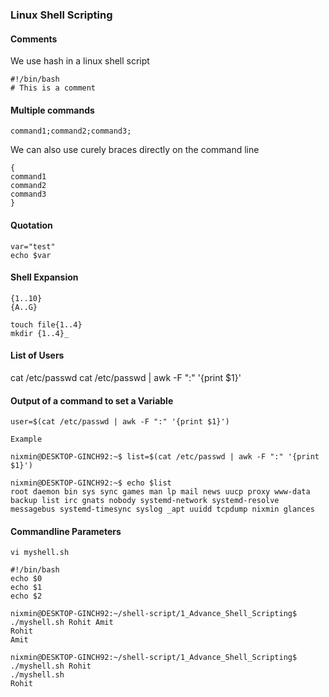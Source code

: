 ### Linux Shell Scripting

#### Comments
We use hash in a linux shell script

```
#!/bin/bash
# This is a comment
```

#### Multiple commands 
```
command1;command2;command3;
```

We can also use curely braces directly on the command line 
```
{ 
command1
command2
command3
}
```

#### Quotation
```
var="test"
echo $var
```

#### Shell Expansion
```
{1..10}
{A..G}

touch file{1..4}
mkdir {1..4}_
```

#### List of Users  

cat /etc/passwd
cat /etc/passwd | awk -F ":" '{print $1}'

#### Output of a command to set a Variable
```
user=$(cat /etc/passwd | awk -F ":" '{print $1}')

Example

nixmin@DESKTOP-GINCH92:~$ list=$(cat /etc/passwd | awk -F ":" '{print $1}')

nixmin@DESKTOP-GINCH92:~$ echo $list
root daemon bin sys sync games man lp mail news uucp proxy www-data backup list irc gnats nobody systemd-network systemd-resolve messagebus systemd-timesync syslog _apt uuidd tcpdump nixmin glances
```

#### Commandline Parameters
```
vi myshell.sh

#!/bin/bash
echo $0
echo $1
echo $2

nixmin@DESKTOP-GINCH92:~/shell-script/1_Advance_Shell_Scripting$ ./myshell.sh Rohit Amit
Rohit
Amit

nixmin@DESKTOP-GINCH92:~/shell-script/1_Advance_Shell_Scripting$ ./myshell.sh Rohit
./myshell.sh
Rohit

```